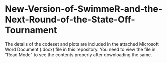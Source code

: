 # New-Version-of-SwimmeR-and-the-Next-Round-of-the-State-Off-Tournament

The details of the codeset and plots are included in the attached Microsoft Word Document (.docx) file in this repository. 
You need to view the file in "Read Mode" to see the contents properly after downloading the same.
